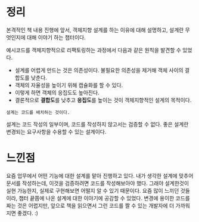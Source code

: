 # 정리

본격적인 책 내용 진행에 앞서, 객체지향 설계를 하는 이유에 대해 설명하고, 설계란 무엇인지에 대해 이야기 하는 챕터이다.

예시코드를 객체지향적으로 리팩토링하는 과정에서 다음과 같은 원칙을 발견할 수 있었다.
- 설계를 어렵게 만드는 것은 의존성이다. 불필요한 의존성을 제거해 객체 사이의 결합도를 낮춘다.
- 객체의 자율성을 높이기 위해 캡슐화를 할 수 있다.
- 이렇게 하면 객체의 응집도도 높아진다.
- 결론적으로 **결합도**를 낮추고 **응집도**를 높이는 것이 객체지향적인 설계의 목적이다.

```
설계는 코드를 배치하는 것이다.
```

설계는 코드 작성의 일부이며, 코드를 작성하지 않고서는 검증할 수 없다.
좋은 설계란 변경되는 요구사항을 수용할 수 있는 설계이다.

# 느낀점

요즘 업무에서 어떤 기능에 대한 설계를 맡아 진행하고 있다. 내가 생각한 설계에 맞추어 문서를 작성하는데,
이것을 검증하려면 코드를 작성해보아야 했다.
그래야 설계한것이 실현 가능한지, 실제로 구현해보면 어떨지 알 수 있기 때문이다.
요즘 많이 느끼던 것들이라, 챕터 끝쯤에 나온 설계에 대한 이야기에 공감할 수 있었다.
변경에 용이한 코드를 짜는 것은 어렵지만, 앞으로 책을 읽으면서 그런 코드를 짤 수 있는 개발자에 더 가까워 지면 좋겠다. :)
